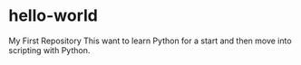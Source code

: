 # hello-world
My First Repository
This want to learn Python for a start and then move into scripting with Python.
